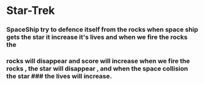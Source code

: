 # Star-Trek
### SpaceShip try to defence itself from the rocks when space ship gets the star it increase it's lives and when we fire the rocks the 
### rocks will disappear and score will increase when we fire the rocks , the star will disappear , and when the space collision the star ### the lives will increase. 
